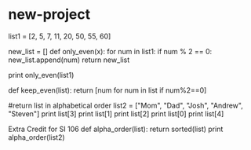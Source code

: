 new-project
===========
list1 = [2, 5, 7, 11, 20, 50, 55, 60]

new_list = []
def only_even(x):
    for num in list1:
        if num % 2 == 0:
            new_list.append(num)
    return new_list

print only_even(list1)

def keep_even(list):
    return [num for num in list if num%2==0]
        

#return list in alphabetical order
list2 = ["Mom", "Dad", "Josh", "Andrew", "Steven"]
print list[3]
print list[1]
print list[2]
print list[0]
print list[4]

Extra Credit for SI 106
def alpha_order(list):
    return sorted(list)
print alpha_order(list2)
